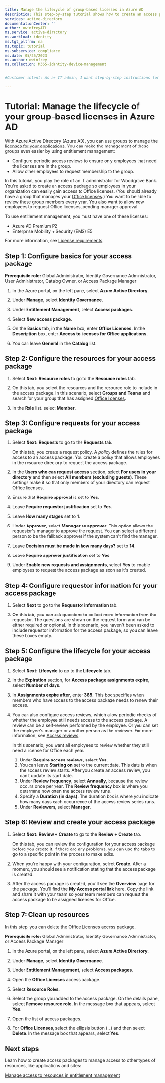 ```yaml
---
title: Manage the lifecycle of group-based licenses in Azure AD
description: This step-by-step tutorial shows how to create an access package for managing group-based licenses in entitlement management.
services: active-directory
documentationCenter: ''
author: owinfreyATL
ms.service: active-directory
ms.workload: identity
ms.tgt_pltfrm: na
ms.topic: tutorial
ms.subservice: compliance
ms.date: 05/25/2023
ms.author: owinfrey
ms.collection: M365-identity-device-management


#Customer intent: As an IT admin, I want step-by-step instructions for creating an access package for managing the lifecycle of group-based licenses.

---
```

# Tutorial: Manage the lifecycle of your group-based licenses in Azure AD
 
With Azure Active Directory (Azure AD), you can use groups to manage the [licenses for your applications](../enterprise-users/licensing-groups-assign.md). You can make the management of these groups even easier by using entitlement management: 

* Configure periodic access reviews to ensure only employees that need the licenses are in the group. 
* Allow other employees to request membership to the group.

In this tutorial, you play the role of an IT administrator for Woodgrove Bank. You're asked to create an access package so employees in your organization can easily gain access to Office licenses. (You should already have a group that manages your [Office licenses](../enterprise-users/licensing-groups-assign.md).) You want to be able to review these group members every year. You also want to allow new employees to request Office licenses, pending manager approval.
 
To use entitlement management, you must have one of these licenses:

- Azure AD Premium P2
- Enterprise Mobility + Security (EMS) E5

For more information, see [License requirements](entitlement-management-overview.md#license-requirements).
## Step 1: Configure basics for your access package

**Prerequisite role:** Global Administrator, Identity Governance Administrator, User Administrator, Catalog Owner, or Access Package Manager

1. In the Azure portal, on the left pane, select **Azure Active Directory**.

2. Under **Manage**, select **Identity Governance**.

3. Under **Entitlement Management**, select **Access packages**. 

4. Select **New access package**.

5. On the **Basics** tab, in the **Name** box, enter **Office Licenses**. In the **Description** box, enter **Access to licenses for Office applications**.

6. You can leave **General** in the **Catalog** list.

## Step 2: Configure the resources for your access package

1. Select **Next: Resource roles** to go to the **Resource roles** tab.

2. On this tab, you select the resources and the resource role to include in the access package. In this scenario, select **Groups and Teams** and search for your group that has assigned [Office licenses](../enterprise-users/licensing-groups-assign.md).

3. In the **Role** list, select **Member**.

## Step 3: Configure requests for your access package

1. Select **Next: Requests** to go to the **Requests** tab.

   On this tab, you create a request policy. A *policy* defines the rules for access to an access package. You create a policy that allows employees in the resource directory to request the access package.

3. In the **Users who can request access** section, select **For users in your directory** and then select **All members (excluding guests)**. These settings make it so that only members of your directory can request Office licenses.

4. Ensure that **Require approval** is set to **Yes**.

5. Leave **Require requestor justification** set to **Yes**.

6. Leave **How many stages** set to **1**.

7. Under **Approver**, select **Manager as approver**. This option allows the requestor's manager to approve the request. You can select a different person to be the fallback approver if the system can't find the manager.

8. Leave **Decision must be made in how many days?** set to **14**.

9. Leave **Require approver justification** set to **Yes**.

10. Under **Enable new requests and assignments**, select **Yes** to enable employees to request the access package as soon as it's created.

## Step 4: Configure requestor information for your access package

1. Select **Next** to go to the **Requestor information** tab.

2. On this tab, you can ask questions to collect more information from the requestor. The questions are shown on the request form and can be either required or optional. In this scenario, you haven't been asked to include requestor information for the access package, so you can leave these boxes empty.

## Step 5: Configure the lifecycle for your access package

1. Select **Next: Lifecycle** to go to the **Lifecycle** tab.

2. In the **Expiration** section, for **Access package assignments expire**, select **Number of days**.
	
3. In **Assignments expire after**, enter **365**. This box specifies when members who have access to the access package needs to renew their access. 

4. You can also configure access reviews, which allow periodic checks of whether the employee still needs access to the access package. A review can be a self-review performed by the employee. Or you can set the employee's manager or another person as the reviewer. For more information, see [Access reviews](entitlement-management-access-reviews-create.md). 
 
    In this scenario, you want all employees to review whether they still need a license for Office each year.

    1. Under **Require access reviews**, select **Yes**.
    2. You can leave **Starting on** set to the current date. This date is when the access review starts. After you create an access review, you can't update its start date.
    3. Under **Review frequency**, select **Annually**, because the review occurs once per year. The **Review frequency** box is where you determine how often the access review runs.
    4. Specify a **Duration (in days)**.  The duration box is where you indicate how many days each occurrence of the access review series runs.
    5. Under **Reviewers**, select **Manager**.

## Step 6: Review and create your access package

1. Select **Next: Review + Create** to go to the **Review + Create** tab.

   On this tab, you can review the configuration for your access package before you create it. If there are any problems, you can use the tabs to go to a specific point in the process to make edits.

3. When you're happy with your configuration, select **Create**. After a moment, you should see a notification stating that the access package is created.

4. After the access package is created, you'll see the **Overview** page for the package. You'll find the **My Access portal link** here. Copy the link and share it with your team so your team members can request the access package to be assigned licenses for Office.

## Step 7: Clean up resources

In this step, you can delete the Office Licenses access package. 

**Prerequisite role:** Global Administrator, Identity Governance Administrator, or Access Package Manager

1. In the Azure portal, on the left pane, select **Azure Active Directory**.

2. Under **Manage**, select **Identity Governance**.

3. Under **Entitlement Management**, select **Access packages**. 

4. Open the **Office Licenses** access package. 

5. Select **Resource Roles**.

6. Select the group you added to the access package. On the details pane, select **Remove resource role**. In the message box that appears, select **Yes**.

7. Open the list of access packages.

8. For **Office Licenses**, select the ellipsis button (...) and then select **Delete**. In the message box that appears, select **Yes**.

## Next steps

Learn how to create access packages to manage access to other types of resources, like applications and sites: 

[Manage access to resources in entitlement management](./entitlement-management-access-package-first.md)